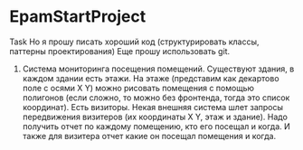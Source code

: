 # EpamStartProject

Task
Но я прошу писать хороший код (структурировать классы, паттерны проектирования)
Еще прошу использовать git.

1.	Система мониторинга посещения помещений. Существуют здания, в каждом здании есть этажи. На этаже (представим как декартово поле с осями X Y) можно рисовать помещения с помощью полигонов (если сложно, то можно без фронтенда, тогда это список координат). Есть визиторы. Некая внешняя система шлет запросы передвижения визитеров (их координаты X Y, этаж и здание). Надо получить отчет по каждому помещению, кто его посещал и когда. И также для визитера отчет какие он посещал помещения и когда.


